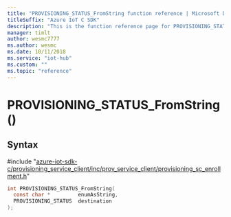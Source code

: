 ```yaml
---                             
title: "PROVISIONING_STATUS_FromString function reference | Microsoft Docs" 
titleSuffix: "Azure IoT C SDK"            
description: "This is the function reference page for PROVISIONING_STATUS_FromString() in the Azure IoT C SDK. This SDK is used with the Azure IoT Hub and Azure IoT Hub Device Provisioning Service"            
manager: timlt                 
author: wesmc7777              
ms.author: wesmc               
ms.date: 10/11/2018                    
ms.service: "iot-hub"             
ms.custom: ""                
ms.topic: "reference"        
---                            
```


# PROVISIONING_STATUS_FromString()

## Syntax

\#include "[azure-iot-sdk-c/provisioning_service_client/inc/prov_service_client/provisioning_sc_enrollment.h](../provisioning-sc-enrollment-h.md)"  
```C
int PROVISIONING_STATUS_FromString(
  const char *         enumAsString,
  PROVISIONING_STATUS  destination
);
```

